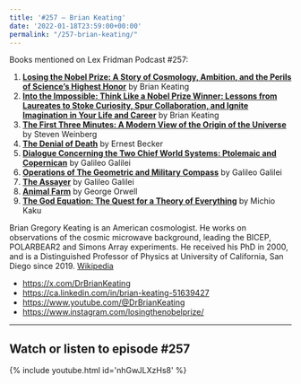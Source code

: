 ```yaml
---
title: '#257 – Brian Keating'
date: '2022-01-18T23:59:00+00:00'
permalink: "/257-brian-keating/"
---
```


Books mentioned on Lex Fridman Podcast #257:

1. <b><a href="https://amzn.to/3PTt8tq" target="_blank" rel="sponsored noopener noreferrer">Losing the Nobel Prize: A Story of Cosmology, Ambition, and the Perils of Science’s Highest Honor</a></b> by Brian Keating
2. <b><a href="https://amzn.to/3XTuVAx" target="_blank" rel="sponsored noopener noreferrer">Into the Impossible: Think Like a Nobel Prize Winner: Lessons from Laureates to Stoke Curiosity, Spur Collaboration, and Ignite Imagination in Your Life and Career</a></b> by Brian Keating
3. <b><a href="https://amzn.to/46P4uAc" target="_blank" rel="sponsored noopener noreferrer">The First Three Minutes: A Modern View of the Origin of the Universe</a></b> by Steven Weinberg
4. <b><a href="https://amzn.to/44tu0cy" target="_blank" rel="sponsored noopener noreferrer">The Denial of Death</a></b> by Ernest Becker
5. <b><a href="https://amzn.to/3K1oLsn" target="_blank" rel="sponsored noopener noreferrer">Dialogue Concerning the Two Chief World Systems: Ptolemaic and Copernican</a></b> by Galileo Galilei
6. <b><a href="https://amzn.to/3DdOpX8" target="_blank" rel="sponsored noopener noreferrer">Operations of The Geometric and Military Compass</a></b> by Galileo Galilei
7. <b><a href="https://amzn.to/44NTwca" target="_blank" rel="sponsored noopener noreferrer">The Assayer</a></b> by Galileo Galilei
8. <b><a href="https://amzn.to/44MOv3S" target="_blank" rel="sponsored noopener noreferrer">Animal Farm</a></b> by George Orwell
9. <b><a href="https://amzn.to/3PZhVaz" target="_blank" rel="sponsored noopener noreferrer">The God Equation: The Quest for a Theory of Everything</a></b> by Michio Kaku

Brian Gregory Keating is an American cosmologist. He works on observations of the cosmic microwave background, leading the BICEP, POLARBEAR2 and Simons Array experiments. He received his PhD in 2000, and is a Distinguished Professor of Physics at University of California, San Diego since 2019. <a href="https://en.wikipedia.org/wiki/Brian_Keating" target="_blank">Wikipedia</a>

- <a href="https://x.com/DrBrianKeating" target="_blank">https://x.com/DrBrianKeating</a>
- <a href="https://ca.linkedin.com/in/brian-keating-51639427" target="_blank">https://ca.linkedin.com/in/brian-keating-51639427</a>
- <a href="https://www.youtube.com/@DrBrianKeating" target="_blank">https://www.youtube.com/@DrBrianKeating</a>
- <a href="https://www.instagram.com/losingthenobelprize/" target="_blank">https://www.instagram.com/losingthenobelprize/</a>

- - - - - -

## Watch or listen to episode #257

{% include youtube.html id='nhGwJLXzHs8' %}